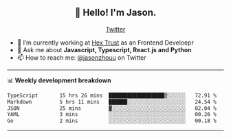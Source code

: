 <h2 align="center">👋 Hello! I'm Jason.</h2>
<p align="center">
  <a href="https://twitter.com/jasonzhouu">Twitter</a>
</p>


- 🔭 I’m currently working at [Hex Trust](https://hextrust.com/) as an Frontend Develoepr
- 💬 Ask me about **Javascript, Typescript, React.js and Python**
- 📫 How to reach me: [@jasonzhouu](https://twitter.com/jasonzhouu) on Twitter

-------

📊 **Weekly development breakdown**
<!--START_SECTION:waka-->

```txt
TypeScript       15 hrs 26 mins  ██████████████████▒░░░░░░   72.91 %
Markdown         5 hrs 11 mins   ██████░░░░░░░░░░░░░░░░░░░   24.54 %
JSON             25 mins         ▓░░░░░░░░░░░░░░░░░░░░░░░░   02.04 %
YAML             3 mins          ░░░░░░░░░░░░░░░░░░░░░░░░░   00.26 %
Go               2 mins          ░░░░░░░░░░░░░░░░░░░░░░░░░   00.18 %
```

<!--END_SECTION:waka-->

-------

